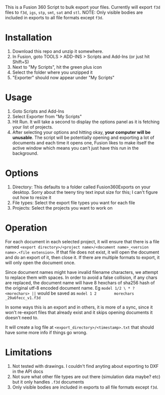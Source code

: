 This is a Fusion 360 Script to bulk export your files. Currently will export `f3d` files to `f3d`, `igs`, `stp`, `smt`, `sat` and `stl`. NOTE:  Only visible bodies are included in exports to all file formats except `f3d`.

# Installation

1) Download this repo and unzip it somewhere.
2) In Fusion, goto TOOLS > ADD-INS > Scripts and Add-Ins (or just hit Shift+S)
3) Next to "My Scripts", hit the green plus icon
4) Select the folder where you unzipped it
5) "Exporter" should now appear under "My Scripts"

# Usage

1) Goto Scripts and Add-Ins
2) Select Exporter from "My Scripts"
3) Hit Run. It will take a second to display the options panel as it is fetching your list of projects.
4) After selecting your options and hitting okay, **your computer will be unusable**. The script will be potentially opening and exporting a lot of documents and each time it opens one, Fusion likes to make itself the active window which means you can't just have this run in the background.

# Options

1) Directory: This defaults to a folder called Fusion360Exports on your desktop. Sorry about the teeny tiny text input size for this; I can't figure out how to resize it
2) File types: Select the export file types you want for each file
3) Projects: Select the projects you want to work on

# Operation

For each document in each selected project, it will ensure that there is a file named `<export directory>/<project name>/<document name>_<version name>.<file extension>`. If that file does not exist, it will open the document and do an export of it, then close it. If there are multiple formats to export, it will only open the document once.

Since document names might have invalid filename characters, we attempt to replace them with spaces. In order to avoid a false collision, if any chars are replaced, the document name will have 8 hexchars of sha256 hash of the original utf-8 encoded document name. Eg `model 1/2 \ * ? <morechars> ||` would be saved as `model 1 2        morechars    _29a6fecc_v1.f3d`

In some ways this is an export and in others, it is more of a sync, since it won't re-export files that already exist and it skips opening documents it doesn't need to.

It will create a log file at `<export_directory>/<timestamp>.txt` that should have some more info if things go wrong.

# Limitations

1) Not tested with drawings. I couldn't find anyting about exporting to DXF in the API docs
2) Not sure what other file types are out there (simulation data maybe? etc) but it only handles `.f3d` documents
3) Only visible bodies are included in exports to all file formats except `f3d`.